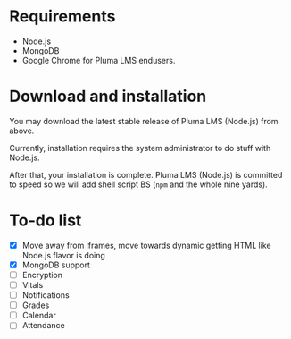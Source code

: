 
# Requirements
- Node.js
- MongoDB
- Google Chrome for Pluma LMS endusers.

# Download and installation
You may download the latest stable release of Pluma LMS (Node.js) from above.

Currently, installation requires the system administrator to do stuff with Node.js.

After that, your installation is complete. Pluma LMS (Node.js) is committed to speed so we will add shell script BS (```npm``` and the whole nine yards).


# To-do list
- [x] Move away from iframes, move towards dynamic getting HTML like Node.js flavor is doing
- [X] MongoDB support
- [ ] Encryption
- [ ] Vitals
- [ ] Notifications
- [ ] Grades
- [ ] Calendar
- [ ] Attendance

